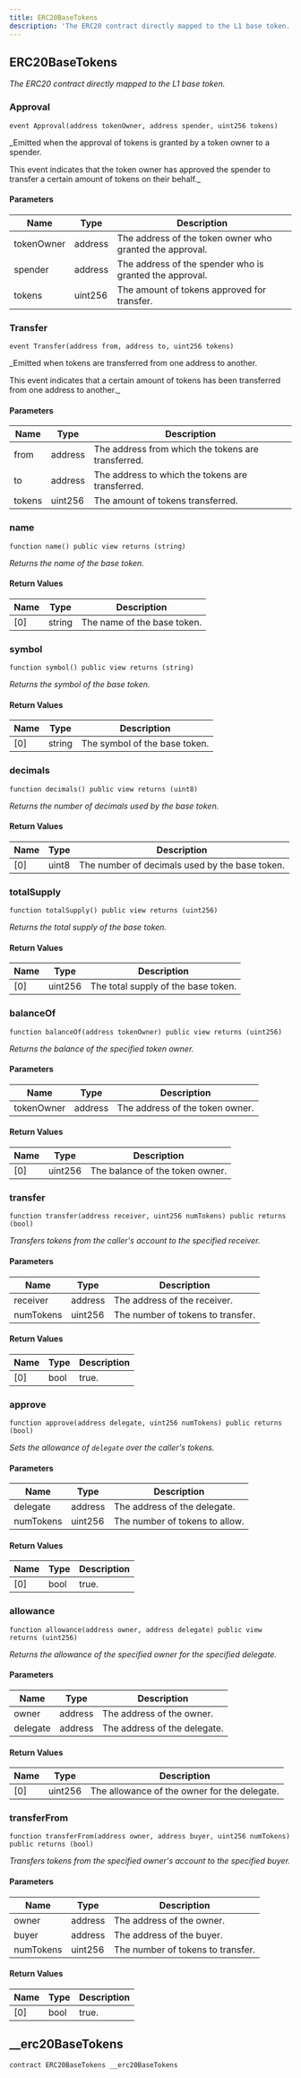 ```yaml
---
title: ERC20BaseTokens
description: 'The ERC20 contract directly mapped to the L1 base token.'
---
```


## ERC20BaseTokens

_The ERC20 contract directly mapped to the L1 base token._

### Approval

```solidity
event Approval(address tokenOwner, address spender, uint256 tokens)
```

_Emitted when the approval of tokens is granted by a token owner to a spender.

This event indicates that the token owner has approved the spender to transfer a certain amount of tokens on their behalf._

#### Parameters

| Name | Type | Description |
| ---- | ---- | ----------- |
| tokenOwner | address | The address of the token owner who granted the approval. |
| spender | address | The address of the spender who is granted the approval. |
| tokens | uint256 | The amount of tokens approved for transfer. |

### Transfer

```solidity
event Transfer(address from, address to, uint256 tokens)
```

_Emitted when tokens are transferred from one address to another.

This event indicates that a certain amount of tokens has been transferred from one address to another._

#### Parameters

| Name | Type | Description |
| ---- | ---- | ----------- |
| from | address | The address from which the tokens are transferred. |
| to | address | The address to which the tokens are transferred. |
| tokens | uint256 | The amount of tokens transferred. |

### name

```solidity
function name() public view returns (string)
```

_Returns the name of the base token._

#### Return Values

| Name | Type | Description |
| ---- | ---- | ----------- |
| [0] | string | The name of the base token. |

### symbol

```solidity
function symbol() public view returns (string)
```

_Returns the symbol of the base token._

#### Return Values

| Name | Type | Description |
| ---- | ---- | ----------- |
| [0] | string | The symbol of the base token. |

### decimals

```solidity
function decimals() public view returns (uint8)
```

_Returns the number of decimals used by the base token._

#### Return Values

| Name | Type | Description |
| ---- | ---- | ----------- |
| [0] | uint8 | The number of decimals used by the base token. |

### totalSupply

```solidity
function totalSupply() public view returns (uint256)
```

_Returns the total supply of the base token._

#### Return Values

| Name | Type | Description |
| ---- | ---- | ----------- |
| [0] | uint256 | The total supply of the base token. |

### balanceOf

```solidity
function balanceOf(address tokenOwner) public view returns (uint256)
```

_Returns the balance of the specified token owner._

#### Parameters

| Name | Type | Description |
| ---- | ---- | ----------- |
| tokenOwner | address | The address of the token owner. |

#### Return Values

| Name | Type | Description |
| ---- | ---- | ----------- |
| [0] | uint256 | The balance of the token owner. |

### transfer

```solidity
function transfer(address receiver, uint256 numTokens) public returns (bool)
```

_Transfers tokens from the caller's account to the specified receiver._

#### Parameters

| Name | Type | Description |
| ---- | ---- | ----------- |
| receiver | address | The address of the receiver. |
| numTokens | uint256 | The number of tokens to transfer. |

#### Return Values

| Name | Type | Description |
| ---- | ---- | ----------- |
| [0] | bool | true. |

### approve

```solidity
function approve(address delegate, uint256 numTokens) public returns (bool)
```

_Sets the allowance of `delegate` over the caller's tokens._

#### Parameters

| Name | Type | Description |
| ---- | ---- | ----------- |
| delegate | address | The address of the delegate. |
| numTokens | uint256 | The number of tokens to allow. |

#### Return Values

| Name | Type | Description |
| ---- | ---- | ----------- |
| [0] | bool | true. |

### allowance

```solidity
function allowance(address owner, address delegate) public view returns (uint256)
```

_Returns the allowance of the specified owner for the specified delegate._

#### Parameters

| Name | Type | Description |
| ---- | ---- | ----------- |
| owner | address | The address of the owner. |
| delegate | address | The address of the delegate. |

#### Return Values

| Name | Type | Description |
| ---- | ---- | ----------- |
| [0] | uint256 | The allowance of the owner for the delegate. |

### transferFrom

```solidity
function transferFrom(address owner, address buyer, uint256 numTokens) public returns (bool)
```

_Transfers tokens from the specified owner's account to the specified buyer._

#### Parameters

| Name | Type | Description |
| ---- | ---- | ----------- |
| owner | address | The address of the owner. |
| buyer | address | The address of the buyer. |
| numTokens | uint256 | The number of tokens to transfer. |

#### Return Values

| Name | Type | Description |
| ---- | ---- | ----------- |
| [0] | bool | true. |

## __erc20BaseTokens

```solidity
contract ERC20BaseTokens __erc20BaseTokens
```

